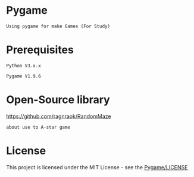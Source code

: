 # Pygame
    Using pygame for make Games (For Study)
# Prerequisites
    Python V3.x.x
    
    Pygame V1.9.6
# Open-Source library
https://github.com/ragnraok/RandomMaze

    about use to A-star game
# License
This project is licensed under the MIT License - see the [Pygame/LICENSE](LICENSE)
